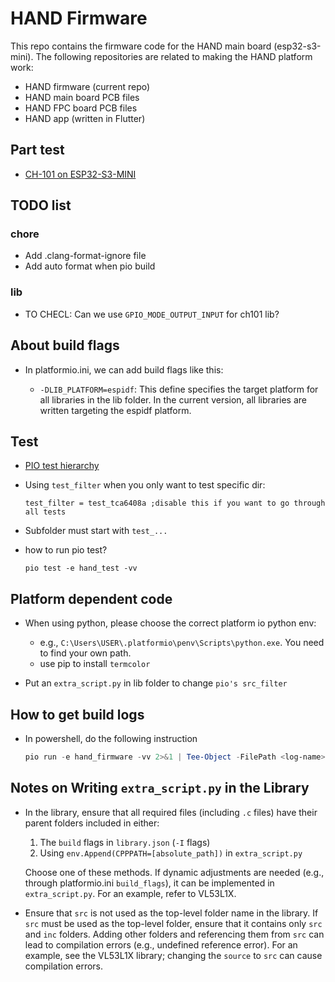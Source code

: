 # HAND Firmware

This repo contains the firmware code for the HAND main board (esp32-s3-mini). The following repositories are related to making the HAND platform work:

- HAND firmware (current repo)
- HAND main board PCB files
- HAND FPC board PCB files
- HAND app (written in Flutter)

## Part test

- [CH-101 on ESP32-S3-MINI](https://github.com/Dennis40816/HAND/tree/port_ch101/doc/part_test/port_ch101)

## TODO list

### chore

- Add .clang-format-ignore file
- Add auto format when pio build

### lib

- TO CHECL: Can we use `GPIO_MODE_OUTPUT_INPUT` for ch101 lib?

## About build flags

- In platformio.ini, we can add build flags like this:

  - `-DLIB_PLATFORM=espidf`: This define specifies the target platform for all libraries in the lib folder. In the current version, all libraries are written targeting the espidf platform.

## Test

- [PIO test hierarchy](https://docs.platformio.org/en/stable/advanced/unit-testing/structure/hierarchy.html)
- Using `test_filter` when you only want to test specific dir:

  ```
  test_filter = test_tca6408a ;disable this if you want to go through all tests
  ```

- Subfolder must start with `test_...`
- how to run pio test?

  ```
  pio test -e hand_test -vv
  ```

## Platform dependent code

- When using python, please choose the correct platform io python env:

  - e.g., `C:\Users\USER\.platformio\penv\Scripts\python.exe`. You need to find your own path.
  - use pip to install `termcolor`

- Put an `extra_script.py` in lib folder to change `pio's src_filter`

## How to get build logs

- In powershell, do the following instruction

  ```ps1
  pio run -e hand_firmware -vv 2>&1 | Tee-Object -FilePath <log-name>
  ```

## Notes on Writing `extra_script.py` in the Library

- In the library, ensure that all required files (including `.c` files) have their parent folders included in either: 
  1. The `build` flags in `library.json` (`-I` flags)
  2. Using `env.Append(CPPPATH=[absolute_path])` in `extra_script.py`

  Choose one of these methods. If dynamic adjustments are needed (e.g., through platformio.ini `build_flags`), it can be implemented in `extra_script.py`. For an example, refer to VL53L1X.

- Ensure that `src` is not used as the top-level folder name in the library. If `src` must be used as the top-level folder, ensure that it contains only `src` and `inc` folders. Adding other folders and referencing them from `src` can lead to compilation errors (e.g., undefined reference error). For an example, see the VL53L1X library; changing the `source` to `src` can cause compilation errors.
